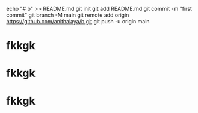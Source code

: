 echo "# b" >> README.md
git init
git add README.md
git commit -m "first commit"
git branch -M main
git remote add origin https://github.com/anithalaya/b.git
git push -u origin main
# fkkgk
# fkkgk
# fkkgk

